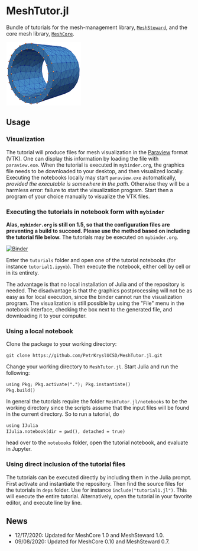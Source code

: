 # MeshTutor.jl

Bundle of tutorials for the mesh-management library, [`MeshSteward`](https://github.com/PetrKryslUCSD/MeshSteward.jl.git), and the core mesh library, [`MeshCore`](https://github.com/PetrKryslUCSD/MeshCore.jl.git).

![Sample mesh](trunc_cyl_shell_0.png)

## Usage

### Visualization

The tutorial will produce files for mesh visualization in the [Paraview](https://www.paraview.org/) format (VTK). One can display this information by
loading the file with `paraview.exe`. When the tutorial is executed in
`mybinder.org`, the graphics file needs to be downloaded to your desktop, and
then visualized locally. Executing the notebooks locally may start
`paraview.exe` automatically, *provided the executable is somewhere in the
path*. Otherwise they will be a harmless error: failure to start the
visualization program. Start then a program of your choice manually to
visualize the VTK files.

### Executing the tutorials in notebook form with `mybinder`

**Alas, `mybinder.org` is still on 1.5, so that the configuration files are preventing a build to succeed. Please use the method based on including the tutorial file below.**
The tutorials may be executed on `mybinder.org`. 

[![Binder](https://mybinder.org/badge_logo.svg)](https://mybinder.org/v2/gh/PetrKryslUCSD/MeshTutor.jl/master)

Enter the `tutorials` folder and open one of the tutorial notebooks (for
instance `tutorial1.ipynb`). Then execute the notebook, either cell by cell or
in its entirety.

The advantage is that no local installation of Julia and of the repository is
needed. The disadvantage is that the graphics postprocessing will not be as easy
as for local execution, since the binder cannot run the visualization program.
The visualization is still possible by using the "File" menu in the notebook
interface, checking the box next to the generated file, and downloading it to
your computer.


### Using a local notebook

Clone the package to your working directory:
```
git clone https://github.com/PetrKryslUCSD/MeshTutor.jl.git
```

Change your working directory to `MeshTutor.jl`. Start Julia and run
the following:
```
using Pkg; Pkg.activate("."); Pkg.instantiate()
Pkg.build()
```

In general the tutorials require the folder `MeshTutor.jl/notebooks` to be the
working directory since the scripts assume that the input files will be found in
the current directory. So to run a tutorial, do
```
using IJulia    
IJulia.notebook(dir = pwd(), detached = true)
```
head over to the `notebooks` folder, open the tutorial notebook, and evaluate in Jupyter.

### Using direct inclusion of the tutorial files

The tutorials can be executed directly by including them in the Julia prompt.
First activate and instantiate the repository. Then find the source files for
the tutorials in `deps` folder. Use for instance `include("tutorial1.jl")`. This
will execute the entire tutorial. Alternatively, open the tutorial in your
favorite editor, and execute line by line.

## News

- 12/17/2020: Updated for MeshCore 1.0 and MeshSteward 1.0.
- 09/08/2020: Updated for MeshCore 0.10 and MeshSteward 0.7.



